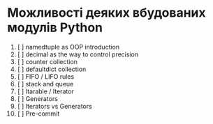 # Можливості деяких вбудованих модулів Python

1. [ ] namedtuple as OOP introduction
2. [ ] decimal as the way to control precision
3. [ ] counter collection
4. [ ] defaultdict collection
5. [ ] FIFO / LIFO rules
6. [ ] stack and queue
7. [ ] Itarable / Iterator
8. [ ] Generators
9. [ ] Iterators vs Generators
10. [ ] Pre-commit